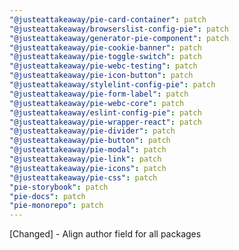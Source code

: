 ```yaml
---
"@justeattakeaway/pie-card-container": patch
"@justeattakeaway/browserslist-config-pie": patch
"@justeattakeaway/generator-pie-component": patch
"@justeattakeaway/pie-cookie-banner": patch
"@justeattakeaway/pie-toggle-switch": patch
"@justeattakeaway/pie-webc-testing": patch
"@justeattakeaway/pie-icon-button": patch
"@justeattakeaway/stylelint-config-pie": patch
"@justeattakeaway/pie-form-label": patch
"@justeattakeaway/pie-webc-core": patch
"@justeattakeaway/eslint-config-pie": patch
"@justeattakeaway/pie-wrapper-react": patch
"@justeattakeaway/pie-divider": patch
"@justeattakeaway/pie-button": patch
"@justeattakeaway/pie-modal": patch
"@justeattakeaway/pie-link": patch
"@justeattakeaway/pie-icons": patch
"@justeattakeaway/pie-css": patch
"pie-storybook": patch
"pie-docs": patch
"pie-monorepo": patch
---
```


[Changed] - Align author field for all packages
